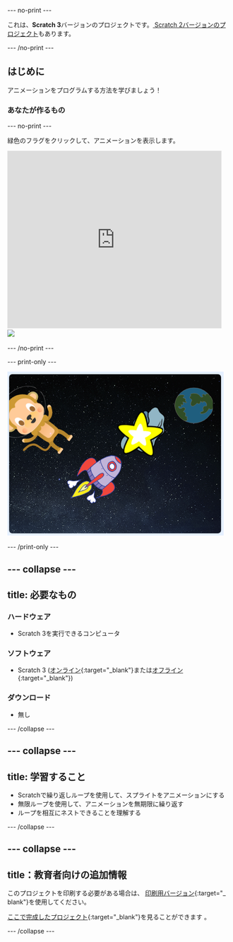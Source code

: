 \--- no-print \---

これは、**Scratch 3**バージョンのプロジェクトです。[ Scratch 2バージョンのプロジェクト](https://projects.raspberrypi.org/en/projects/lost-in-space-scratch2)もあります。

\--- /no-print \---

## はじめに

アニメーションをプログラムする方法を学びましょう！

### あなたが作るもの

\--- no-print \---

緑色のフラグをクリックして、アニメーションを表示します。

<div class="scratch-preview">
  <iframe allowtransparency="true" width="485" height="402" src="https://scratch.mit.edu/projects/embed/276873231/?autostart=false" frameborder="0" scrolling="no"></iframe>
  <img src="images/space-final.png">
</div>

\--- /no-print \---

\--- print-only \---

![完成したプロジェクト](images/showcase_static.png)

\--- /print-only \---

## \--- collapse \---

## title: 必要なもの

### ハードウェア

- Scratch 3を実行できるコンピュータ

### ソフトウェア

- Scratch 3 ([オンライン](http://rpf.io/scratchon){:target="_blank"}または[オフライン](http://rpf.io/scratchoff){:target="_blank"})

### ダウンロード

- 無し

\--- /collapse \---

## \--- collapse \---

## title: 学習すること

- Scratchで繰り返しループを使用して、スプライトをアニメーションにする
- 無限ループを使用して、アニメーションを無期限に繰り返す
- ループを相互にネストできることを理解する

\--- /collapse \---

## \--- collapse \---

## title：教育者向けの追加情報

このプロジェクトを印刷する必要がある場合は、 [印刷用バージョン](https://projects.raspberrypi.org/en/projects/lost-in-space/print){:target="_ blank"}を使用してください。

[ここで完成したプロジェクト](http://rpf.io/p/en/lost-in-space-get){:target="_blank"}を見ることができます 。

\--- /collapse \---